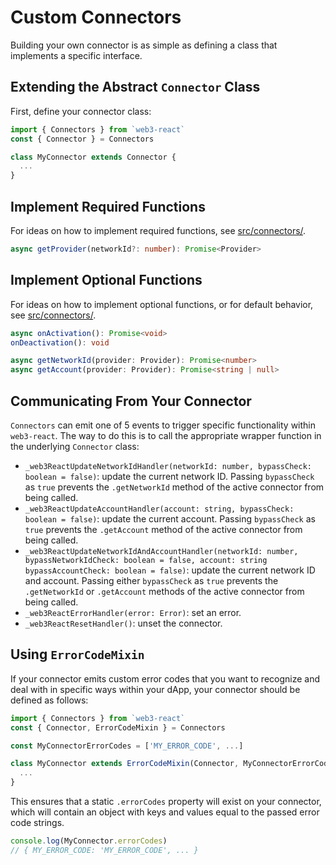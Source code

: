 # Custom Connectors

Building your own connector is as simple as defining a class that implements a specific interface.

## Extending the Abstract `Connector` Class

First, define your connector class:

```javascript
import { Connectors } from `web3-react`
const { Connector } = Connectors

class MyConnector extends Connector {
  ...
}
```

## Implement Required Functions

For ideas on how to implement required functions, see [src/connectors/](./src/connectors/).

```typescript
async getProvider(networkId?: number): Promise<Provider>
```

## Implement Optional Functions

For ideas on how to implement optional functions, or for default behavior, see [src/connectors/](./src/connectors/).

```typescript
async onActivation(): Promise<void>
onDeactivation(): void

async getNetworkId(provider: Provider): Promise<number>
async getAccount(provider: Provider): Promise<string | null>
```

## Communicating From Your Connector

`Connectors` can emit one of 5 events to trigger specific functionality within `web3-react`. The way to do this is to call the appropriate wrapper function in the underlying `Connector` class:

- `_web3ReactUpdateNetworkIdHandler(networkId: number, bypassCheck: boolean = false)`: update the current network ID. Passing `bypassCheck` as `true` prevents the `.getNetworkId` method of the active connector from being called.
- `_web3ReactUpdateAccountHandler(account: string, bypassCheck: boolean = false)`: update the current account. Passing `bypassCheck` as `true` prevents the `.getAccount` method of the active connector from being called.
- `_web3ReactUpdateNetworkIdAndAccountHandler(networkId: number, bypassNetworkIdCheck: boolean = false, account: string bypassAccountCheck: boolean = false)`: update the current network ID and account. Passing either `bypassCheck` as `true` prevents the `.getNetworkId` or `.getAccount` methods of the active connector from being called.
- `_web3ReactErrorHandler(error: Error)`: set an error.
- `_web3ReactResetHandler()`: unset the connector.

## Using `ErrorCodeMixin`

If your connector emits custom error codes that you want to recognize and deal with in specific ways within your dApp, your connector should be defined as follows:

```javascript
import { Connectors } from `web3-react`
const { Connector, ErrorCodeMixin } = Connectors

const MyConnectorErrorCodes = ['MY_ERROR_CODE', ...]

class MyConnector extends ErrorCodeMixin(Connector, MyConnectorErrorCodes) {
  ...
}
```

This ensures that a static `.errorCodes` property will exist on your connector, which will contain an object with keys and values equal to the passed error code strings.

```javascript
console.log(MyConnector.errorCodes)
// { MY_ERROR_CODE: 'MY_ERROR_CODE', ... }
```
